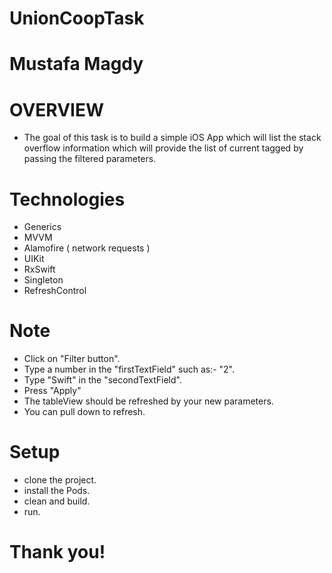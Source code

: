 # UnionCoopTask
# Mustafa Magdy
# OVERVIEW
  -  The goal of this task is to build a simple iOS App which will list the stack overflow information which will
provide the list of current tagged by passing the filtered parameters.
  
# Technologies
  - Generics
  - MVVM
  - Alamofire ( network requests )
  - UIKit
  - RxSwift
  - Singleton
  - RefreshControl
  
  # Note
  - Click on "Filter button".
  - Type a number in the "firstTextField" such as:- "2".
  - Type "Swift" in the "secondTextField".
  - Press "Apply"
  - The tableView should be refreshed by your new parameters.
  - You can pull down to refresh.
  
 # Setup
  - clone the project.
  - install the Pods.
  - clean and build.
  - run.
  
  
  # Thank you!
